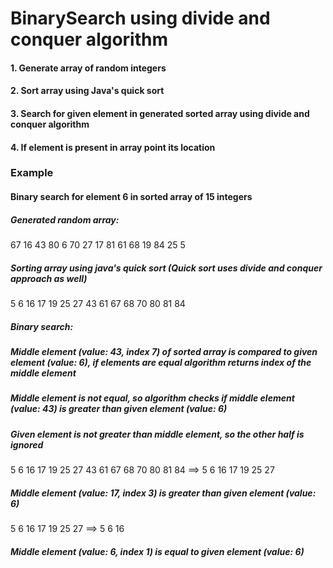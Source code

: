 # BinarySearch using divide and conquer algorithm



#### 1. Generate array of random integers

#### 2. Sort array using Java's quick sort

#### 3. Search for given element in generated sorted array using divide and conquer algorithm 

#### 4. If element is present in array point its location 

### Example

#### Binary search for element 6 in sorted array of 15 integers 

##### Generated random array:

67 16 43 80 6 70 27 17 81 61 68 19 84 25 5

##### Sorting array using java's quick sort (Quick sort uses divide and conquer approach as well)

5 6 16 17 19 25 27 43 61 67 68 70 80 81 84 

##### Binary search:

##### Middle element (value: 43, index 7) of sorted array is compared to given element (value: 6), if elements are equal algorithm returns index of the middle element

##### Middle element is not equal, so algorithm checks if middle element (value: 43) is greater than given element (value: 6)

##### Given element is not greater than middle element, so the other half is ignored
5 6 16 17 19 25 27 43 61 67 68 70 80 81 84 ==> 5 6 16 17 19 25 27

##### Middle element (value: 17, index 3) is greater than given element (value: 6)
5 6 16 17 19 25 27 ==> 5 6 16

##### Middle element (value: 6, index 1) is equal to given element (value: 6)
